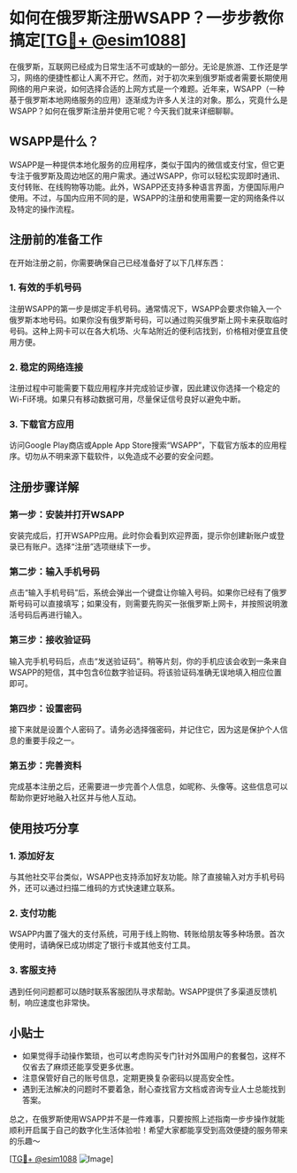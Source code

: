 # 如何在俄罗斯注册WSAPP？一步步教你搞定[[TG💪+ @esim1088](https://t.me/s/esim1088)]

在俄罗斯，互联网已经成为日常生活不可或缺的一部分。无论是旅游、工作还是学习，网络的便捷性都让人离不开它。然而，对于初次来到俄罗斯或者需要长期使用网络的用户来说，如何选择合适的上网方式是一个难题。近年来，WSAPP（一种基于俄罗斯本地网络服务的应用）逐渐成为许多人关注的对象。那么，究竟什么是WSAPP？如何在俄罗斯注册并使用它呢？今天我们就来详细聊聊。

## WSAPP是什么？

WSAPP是一种提供本地化服务的应用程序，类似于国内的微信或支付宝，但它更专注于俄罗斯及周边地区的用户需求。通过WSAPP，你可以轻松实现即时通讯、支付转账、在线购物等功能。此外，WSAPP还支持多种语言界面，方便国际用户使用。不过，与国内应用不同的是，WSAPP的注册和使用需要一定的网络条件以及特定的操作流程。

## 注册前的准备工作

在开始注册之前，你需要确保自己已经准备好了以下几样东西：

### 1. 有效的手机号码
注册WSAPP的第一步是绑定手机号码。通常情况下，WSAPP会要求你输入一个俄罗斯本地号码。如果你没有俄罗斯号码，可以通过购买俄罗斯上网卡来获取临时号码。这种上网卡可以在各大机场、火车站附近的便利店找到，价格相对便宜且使用方便。

### 2. 稳定的网络连接
注册过程中可能需要下载应用程序并完成验证步骤，因此建议你选择一个稳定的Wi-Fi环境。如果只有移动数据可用，尽量保证信号良好以避免中断。

### 3. 下载官方应用
访问Google Play商店或Apple App Store搜索“WSAPP”，下载官方版本的应用程序。切勿从不明来源下载软件，以免造成不必要的安全问题。

## 注册步骤详解

### 第一步：安装并打开WSAPP
安装完成后，打开WSAPP应用。此时你会看到欢迎界面，提示你创建新账户或登录已有账户。选择“注册”选项继续下一步。

### 第二步：输入手机号码
点击“输入手机号码”后，系统会弹出一个键盘让你输入号码。如果你已经有了俄罗斯号码可以直接填写；如果没有，则需要先购买一张俄罗斯上网卡，并按照说明激活号码后再进行输入。

### 第三步：接收验证码
输入完手机号码后，点击“发送验证码”。稍等片刻，你的手机应该会收到一条来自WSAPP的短信，其中包含6位数字验证码。将该验证码准确无误地填入相应位置即可。

### 第四步：设置密码
接下来就是设置个人密码了。请务必选择强密码，并记住它，因为这是保护个人信息的重要手段之一。

### 第五步：完善资料
完成基本注册之后，还需要进一步完善个人信息，如昵称、头像等。这些信息可以帮助你更好地融入社区并与他人互动。

## 使用技巧分享

### 1. 添加好友
与其他社交平台类似，WSAPP也支持添加好友功能。除了直接输入对方手机号码外，还可以通过扫描二维码的方式快速建立联系。

### 2. 支付功能
WSAPP内置了强大的支付系统，可用于线上购物、转账给朋友等多种场景。首次使用时，请确保已成功绑定了银行卡或其他支付工具。

### 3. 客服支持
遇到任何问题都可以随时联系客服团队寻求帮助。WSAPP提供了多渠道反馈机制，响应速度也非常快。

## 小贴士

- 如果觉得手动操作繁琐，也可以考虑购买专门针对外国用户的套餐包，这样不仅省去了麻烦还能享受更多优惠。
- 注意保管好自己的账号信息，定期更换复杂密码以提高安全性。
- 遇到无法解决的问题时不要着急，耐心查找官方文档或咨询专业人士总能找到答案。

总之，在俄罗斯使用WSAPP并不是一件难事，只要按照上述指南一步步操作就能顺利开启属于自己的数字化生活体验啦！希望大家都能享受到高效便捷的服务带来的乐趣～

[[TG💪+ @esim1088](https://t.me/s/esim1088) ![Image](https://i.postimg.cc/4NQfJmqS/Snipaste-2025-05-13-00-14-12.png)]